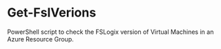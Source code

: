 # Get-FslVerions
PowerShell script to check the FSLogix version of Virtual Machines in an Azure Resource Group.
